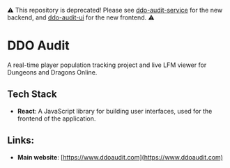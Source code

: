 ⚠️ This repository is deprecated! Please see [ddo-audit-service](https://github.com/Clemeit/ddo-audit-service) for the new backend, and [ddo-audit-ui](https://github.com/Clemeit/ddo-audit-ui) for the new frontend. ⚠️

# DDO Audit
A real-time player population tracking project and live LFM viewer for Dungeons and Dragons Online.

## Tech Stack
- **React**: A JavaScript library for building user interfaces, used for the frontend of the application.

## Links:
- **Main website**: [https://www.ddoaudit.com](https://www.ddoaudit.com)
